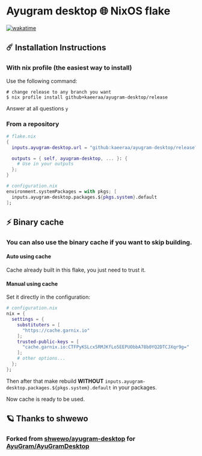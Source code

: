 # Ayugram desktop 🌐 NixOS flake

[![wakatime](https://wakatime.com/badge/github/kaeeraa/ayugram-desktop.svg)](https://wakatime.com/badge/github/kaeeraa/ayugram-desktop)

## ☄️ Installation Instructions

### With nix profile (the easiest way to install)

Use the following command:

```shell
# change release to any branch you want
$ nix profile install github+kaeeraa/ayugram-desktop/release
```

Answer at all questions `y`

### From a repository

```nix
# flake.nix
{
  inputs.ayugram-desktop.url = "github:kaeeraa/ayugram-desktop/release?submodules=1";

  outputs = { self, ayugram-desktop, ... }: {
    # Use in your outputs
  };
}

```

```nix
# configuration.nix
environment.systemPackages = with pkgs; [
  inputs.ayugram-desktop.packages.${pkgs.system}.default
];

```

## ⚡ Binary cache

### You can also use the binary cache if you want to skip building.

#### Auto using cache

Cache already built in this flake, you just need to trust it.

#### Manual using cache

Set it directly in the configuration:

```nix
# configuration.nix
nix = {
  settings = {
    substituters = [
      "https://cache.garnix.io"
    ];
    trusted-public-keys = [
      "cache.garnix.io:CTFPyKSLcx5RMJKfLo5EEPUObbA78b0YQ2DTCJXqr9g="
    ];
    # other options...
  };
};
```

Then after that make rebuild **WITHOUT** `inputs.ayugram-desktop.packages.${pkgs.system}.default` in your packages.

Now cache is ready to be used.

## 🪐 Thanks to shwewo

### Forked from [shwewo/ayugram-desktop](https://github.com/shwewo/ayugram-desktop) for [AyuGram/AyuGramDesktop](https://github.com/telegramdesktop/tdesktop)